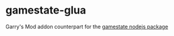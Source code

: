# gamestate-glua

Garry's Mod addon counterpart for the [gamestate nodejs package](https://github.com/06000208/gamestate)
